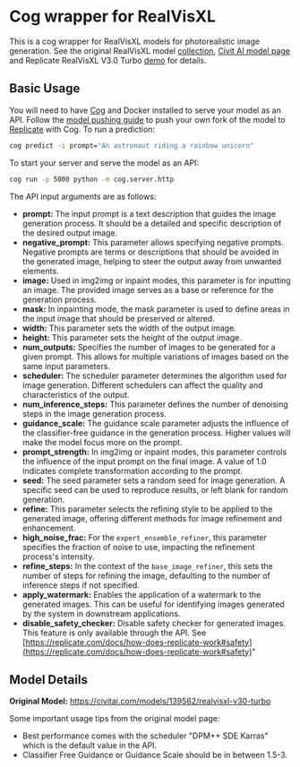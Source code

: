 # Cog wrapper for RealVisXL
This is a cog wrapper for RealVisXL models for photorealistic image generation. See the original RealVisXL model [collection]([https://huggingface.co/SG161222/RealVisXL_V3.0_Turbo](https://huggingface.co/collections/SG161222/realvisxl-sdxl-656daeb4adba74cd5ea2ef44)), [Civit AI model page](https://civitai.com/models/139562) and Replicate RealVisXL V3.0 Turbo [demo](https://replicate.com/adirik/realvisxl-v3.0-turbo) for details.


## Basic Usage
You will need to have [Cog](https://github.com/replicate/cog/blob/main/docs/getting-started-own-model.md) and Docker installed to serve your model as an API. Follow the [model pushing guide](https://replicate.com/docs/guides/push-a-model) to push your own fork of the model to [Replicate](https://replicate.com) with Cog. To run a prediction:

```bash
cog predict -i prompt="An astronaut riding a rainbow unicorn"
```

To start your server and serve the model as an API:
```bash
cog run -p 5000 python -m cog.server.http
```

The API input arguments are as follows:

- **prompt:** The input prompt is a text description that guides the image generation process. It should be a detailed and specific description of the desired output image.  
- **negative_prompt:** This parameter allows specifying negative prompts. Negative prompts are terms or descriptions that should be avoided in the generated image, helping to steer the output away from unwanted elements.  
- **image:** Used in img2img or inpaint modes, this parameter is for inputting an image. The provided image serves as a base or reference for the generation process.  
- **mask:** In inpainting mode, the mask parameter is used to define areas in the input image that should be preserved or altered.  
- **width:** This parameter sets the width of the output image.  
- **height:** This parameter sets the height of the output image.  
- **num_outputs:** Specifies the number of images to be generated for a given prompt. This allows for multiple variations of images based on the same input parameters.  
- **scheduler:** The scheduler parameter determines the algorithm used for image generation. Different schedulers can affect the quality and characteristics of the output.  
- **num_inference_steps:** This parameter defines the number of denoising steps in the image generation process.  
- **guidance_scale:** The guidance scale parameter adjusts the influence of the classifier-free guidance in the generation process. Higher values will make the model focus more on the prompt.  
- **prompt_strength:** In img2img or inpaint modes, this parameter controls the influence of the input prompt on the final image. A value of 1.0 indicates complete transformation according to the prompt.  
- **seed:** The seed parameter sets a random seed for image generation. A specific seed can be used to reproduce results, or left blank for random generation.  
- **refine:** This parameter selects the refining style to be applied to the generated image, offering different methods for image refinement and enhancement.  
- **high_noise_frac:** For the `expert_ensemble_refiner`, this parameter specifies the fraction of noise to use, impacting the refinement process's intensity.  
- **refine_steps:** In the context of the `base_image_refiner`, this sets the number of steps for refining the image, defaulting to the number of inference steps if not specified.  
- **apply_watermark:** Enables the application of a watermark to the generated images. This can be useful for identifying images generated by the system in downstream applications.  
- **disable_safety_checker:** Disable safety checker for generated images. This feature is only available through the API. See [https://replicate.com/docs/how-does-replicate-work#safety](https://replicate.com/docs/how-does-replicate-work#safety)"


## Model Details

**Original Model:** https://civitai.com/models/139562/realvisxl-v30-turbo

Some important usage tips from the original model page:

- Best performance comes with the scheduler "DPM++ SDE Karras" which is the default value in the API.
- Classifier Free Guidance or Guidance Scale should be in between 1.5-3.
